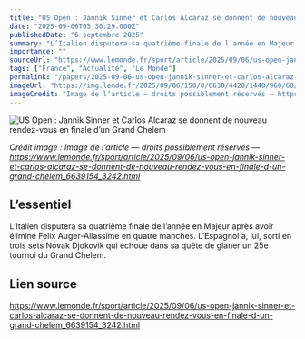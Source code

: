 ```yaml
---
title: "US Open : Jannik Sinner et Carlos Alcaraz se donnent de nouveau rendez-vous en finale d’un Grand Chelem"
date: "2025-09-06T03:30:29.000Z"
publishedDate: "6 septembre 2025"
summary: "L’Italien disputera sa quatrième finale de l’année en Majeur après avoir éliminé Felix Auger-Aliassime en quatre manches. L’Espagnol a, lui, sorti en trois sets Novak Djokovik qui échoue dans sa quête de glaner un 25e tournoi du Grand Chelem."
importance: ""
sourceUrl: "https://www.lemonde.fr/sport/article/2025/09/06/us-open-jannik-sinner-et-carlos-alcaraz-se-donnent-de-nouveau-rendez-vous-en-finale-d-un-grand-chelem_6639154_3242.html"
tags: ["France", "Actualité", "Le Monde"]
permalink: "/papers/2025-09-06-us-open-jannik-sinner-et-carlos-alcaraz-se-donnent-de-nouveau-rendez-vous-en-finale-dun-grand-chelem"
imageUrl: "https://img.lemde.fr/2025/09/06/150/0/6630/4420/1440/960/60/0/0bfcff9_ftp-import-images-1-thvngm42ak75-2025-09-06t025430z-991864381-up1el96082rtl-rtrmadp-3-tennis-usopen.JPG"
imageCredit: "Image de l’article — droits possiblement réservés — https://www.lemonde.fr/sport/article/2025/09/06/us-open-jannik-sinner-et-carlos-alcaraz-se-donnent-de-nouveau-rendez-vous-en-finale-d-un-grand-chelem_6639154_3242.html"
---
```


![US Open : Jannik Sinner et Carlos Alcaraz se donnent de nouveau rendez-vous en finale d’un Grand Chelem](https://img.lemde.fr/2025/09/06/150/0/6630/4420/1440/960/60/0/0bfcff9_ftp-import-images-1-thvngm42ak75-2025-09-06t025430z-991864381-up1el96082rtl-rtrmadp-3-tennis-usopen.JPG)

*Crédit image : Image de l’article — droits possiblement réservés — https://www.lemonde.fr/sport/article/2025/09/06/us-open-jannik-sinner-et-carlos-alcaraz-se-donnent-de-nouveau-rendez-vous-en-finale-d-un-grand-chelem_6639154_3242.html*

## L’essentiel

L’Italien disputera sa quatrième finale de l’année en Majeur après avoir éliminé Felix Auger-Aliassime en quatre manches. L’Espagnol a, lui, sorti en trois sets Novak Djokovik qui échoue dans sa quête de glaner un 25e tournoi du Grand Chelem.

## Lien source

https://www.lemonde.fr/sport/article/2025/09/06/us-open-jannik-sinner-et-carlos-alcaraz-se-donnent-de-nouveau-rendez-vous-en-finale-d-un-grand-chelem_6639154_3242.html
